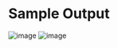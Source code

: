 # Sample Output 
![image](https://github.com/user-attachments/assets/6effe6d5-6bdb-412d-94c2-38b14155e99f)
![image](https://github.com/user-attachments/assets/e55637a3-e0f2-401e-a0e4-45a80e12ad84)


